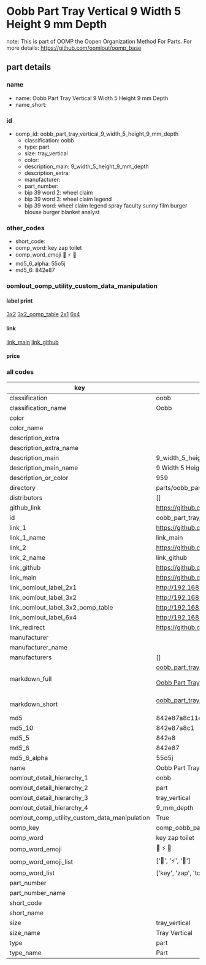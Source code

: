 # Oobb Part Tray Vertical 9 Width 5 Height 9 mm Depth  

note: This is part of OOMP the Oopen Organization Method For Parts. For more details: https://github.com/oomlout/oomp_base

##  part details
  







### name
* name: Oobb Part Tray Vertical 9 Width 5 Height 9 mm Depth
* name_short: 
### id
* oomp_id: oobb_part_tray_vertical_9_width_5_height_9_mm_depth
  * classification: oobb
  * type: part
  * size: tray_vertical
  * color: 
  * description_main: 9_width_5_height_9_mm_depth
  * description_extra: 
  * manufacturer: 
  * part_number: 
  * bip 39 word 2: wheel claim
  * bip 39 word 3: wheel claim legend
  * bip 39 word: wheel claim legend spray faculty sunny film burger blouse burger blanket analyst

### other_codes
* short_code: 
* oomp_word: key zap toilet
* oomp_word_emoji :key: :zap: :toilet:
* md5_6_alpha: 55o5j
* md5_6: 842e87






### oomlout_oomp_utility_custom_data_manipulation
#### label print
[3x2](http://192.168.1.245:1112/?label=oomp%2055o5j)
[3x2_oomp_table](http://192.168.1.108:1112/?label=oomp%2055o5j)
[2x1](http://192.168.1.242:1112/?label=oomp%2055o5j)
[6x4](http://192.168.1.55:1112/?label=oomp%2055o5j)    

#### link

[link_main](https://github.com/oomlout/oomlout_oomp_version_1_messy/tree/main/parts/oobb_part_tray_vertical_9_width_5_height_9_mm_depth) [link_github](https://github.com/oomlout/oomlout_oomp_version_1_messy/tree/main/parts/oobb_part_tray_vertical_9_width_5_height_9_mm_depth)                             

#### price







### all codes 
| key | value |  
| --- | --- |  
| classification | oobb |  
| classification_name | Oobb |  
| color |  |  
| color_name |  |  
| description_extra |  |  
| description_extra_name |  |  
| description_main | 9_width_5_height_9_mm_depth |  
| description_main_name | 9 Width 5 Height 9 mm Depth |  
| description_or_color | 959 |  
| directory | parts/oobb_part_tray_vertical_9_width_5_height_9_mm_depth |  
| distributors | [] |  
| github_link | https://github.com/oomlout/oomlout_oomp_part_src/tree/main/parts/oobb_part_tray_vertical_9_width_5_height_9_mm_depth |  
| id | oobb_part_tray_vertical_9_width_5_height_9_mm_depth |  
| link_1 | https://github.com/oomlout/oomlout_oomp_version_1_messy/tree/main/parts/oobb_part_tray_vertical_9_width_5_height_9_mm_depth |  
| link_1_name | link_main |  
| link_2 | https://github.com/oomlout/oomlout_oomp_version_1_messy/tree/main/parts/oobb_part_tray_vertical_9_width_5_height_9_mm_depth |  
| link_2_name | link_github |  
| link_github | https://github.com/oomlout/oomlout_oomp_version_1_messy/tree/main/parts/oobb_part_tray_vertical_9_width_5_height_9_mm_depth |  
| link_main | https://github.com/oomlout/oomlout_oomp_version_1_messy/tree/main/parts/oobb_part_tray_vertical_9_width_5_height_9_mm_depth |  
| link_oomlout_label_2x1 | http://192.168.1.242:1112/?label=oomp%2055o5j |  
| link_oomlout_label_3x2 | http://192.168.1.245:1112/?label=oomp%2055o5j |  
| link_oomlout_label_3x2_oomp_table | http://192.168.1.108:1112/?label=oomp%2055o5j |  
| link_oomlout_label_6x4 | http://192.168.1.55:1112/?label=oomp%2055o5j |  
| link_redirect | https://github.com/oomlout/oomlout_oomp_version_1_messy/tree/main/parts/oobb_part_tray_vertical_9_width_5_height_9_mm_depth |  
| manufacturer |  |  
| manufacturer_name |  |  
| manufacturers | [] |  
| markdown_full | [oobb_part_tray_vertical_9_width_5_height_9_mm_depth](none)<br>[](none)<br>[Oobb Part Tray Vertical 9 Width 5 Height 9 Mm Depth](none)<br><br> |  
| markdown_short | [oobb_part_tray_vertical_9_width_5_height_9_mm_depth](none)<br><br> |  
| md5 | 842e87a8c11eaacb65a8dd2eff0a6fd0 |  
| md5_10 | 842e87a8c1 |  
| md5_5 | 842e8 |  
| md5_6 | 842e87 |  
| md5_6_alpha | 55o5j |  
| name | Oobb Part Tray Vertical 9 Width 5 Height 9 mm Depth |  
| oomlout_detail_hierarchy_1 | oobb |  
| oomlout_detail_hierarchy_2 | part |  
| oomlout_detail_hierarchy_3 | tray_vertical |  
| oomlout_detail_hierarchy_4 | 9_mm_depth |  
| oomlout_oomp_utility_custom_data_manipulation | True |  
| oomp_key | oomp_oobb_part_tray_vertical_9_width_5_height_9_mm_depth |  
| oomp_word | key zap toilet |  
| oomp_word_emoji | :key: :zap: :toilet: |  
| oomp_word_emoji_list | [':key:', ':zap:', ':toilet:'] |  
| oomp_word_list | ['key', 'zap', 'toilet'] |  
| part_number |  |  
| part_number_name |  |  
| short_code |  |  
| short_name |  |  
| size | tray_vertical |  
| size_name | Tray Vertical |  
| type | part |  
| type_name | Part |  
